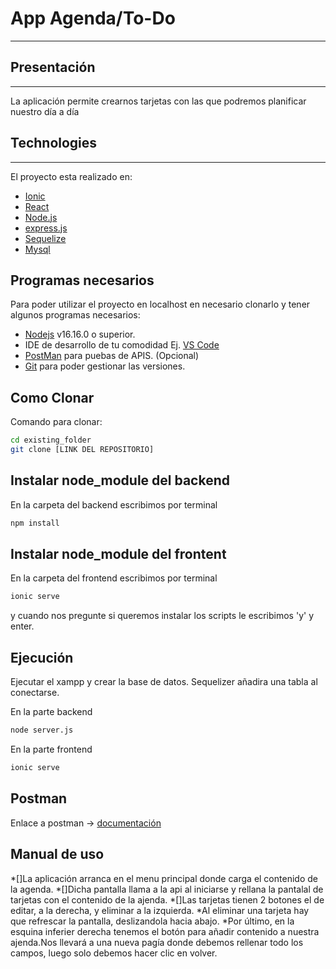 # App Agenda/To-Do
***

## Presentación
***
La aplicación permite crearnos tarjetas con las que podremos planificar nuestro día a día

## Technologies
***
El proyecto esta realizado en:
* [Ionic](https://ionic.io/)
* [React](https://es.reactjs.org/)
* [Node.js](https://nodejs.org/es/)
* [express.js](https://expressjs.com/es/)
* [Sequelize](https://sequelize.org/)
* [Mysql](https://www.mysql.com/)

## Programas necesarios

Para poder utilizar el proyecto en localhost en necesario clonarlo y tener algunos programas necesarios:

- [Nodejs](https://nodejs.org/es/download/) v16.16.0 o superior.
- IDE de desarrollo de tu comodidad Ej. [VS Code](https://code.visualstudio.com/download)
- [PostMan](https://www.postman.com/downloads/) para puebas de APIS. (Opcional)
- [Git](https://git-scm.com/downloads) para poder gestionar las versiones.

## Como Clonar

Comando para clonar:

```bash
cd existing_folder
git clone [LINK DEL REPOSITORIO]

```
## Instalar node_module del backend

En la carpeta del backend escribimos por terminal

```bash
npm install

```
## Instalar node_module del frontent

En la carpeta del frontend escribimos por terminal

```bash
ionic serve

```
y cuando nos pregunte si queremos instalar los scripts le escribimos 'y' y enter.

## Ejecución

Ejecutar el xampp y crear la base de datos. Sequelizer añadira una tabla al conectarse.

En la parte backend

```bash
node server.js

```
En la parte frontend
```bash
ionic serve

```

## Postman

Enlace a postman -> [documentación](https://www.postman.com/restless-firefly-229974/workspace/oasrcode/documentation/20512831-53234c34-ccfa-4941-8ee1-0ce41650c803)

## Manual de uso

 *[]La aplicación arranca en el menu principal donde carga el contenido de la agenda.
 *[]Dicha pantalla llama a la api al iniciarse y rellana la pantalal de tarjetas con el contenido de la ajenda.
 *[]Las tarjetas tienen 2 botones el de editar, a la derecha, y eliminar a la izquierda.
 *Al eliminar una tarjeta hay que refrescar la pantalla, deslizandola hacia abajo.
 *Por último, en la esquina inferier derecha tenemos el botón para añadir contenido a nuestra ajenda.Nos llevará 
 a una nueva pagía donde debemos rellenar todo los campos, luego solo debemos hacer clic en volver.
